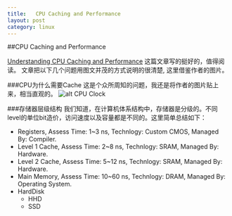 ```yaml
---
title:   CPU Caching and Performance
layout: post
category: linux
---
```



##CPU Caching and Performance

[Understanding CPU Caching and Performance](http://www.hesit.be/files/info/2/1101153620-Caching.pdf) 这篇文章写的挺好的，值得阅读。
文章把以下几个问题用图文并茂的方式说明的很清楚, 这里借鉴作者的图片。</p>

###CPU为什么需要Cache
这是个众所周知的问题，我还是将作者的图片贴上来，相当直观的。
![alt CPU Clock](/images/cpu_clock.png)

###存储器层级结构
我们知道，在计算机体系结构中，存储器是分级的。不同level的单位bit造价，访问速度以及容量都是不同的。这里简单总结如下：
      <ul>
          <li> Registers,  Assess Time: 1~3 ns, Technlogy: Custom CMOS, Managed By: Compiler. </li>
          <li> Level 1 Cache,  Assess Time: 2~8 ns, Technlogy: SRAM, Managed By: Hardware. </li>
          <li> Level 2 Cache,  Assess Time: 5~12 ns, Technlogy: SRAM, Managed By: Hardware. </li>
          <li> Main Memory,  Assess Time: 10~60 ns, Technlogy: DRAM, Managed By: Operating System. </li>
          <li> HardDisk
                <ul>
                <li> HHD </li>
                <li> SSD </li>
                </ul>
          </li>
      </ul>
